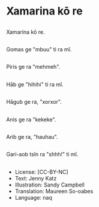 # Xamarina kō re

##
Xamarina kō re.

##
Gomas ge "mbuu" ti ra mî.

##
Piris ge ra "mehmeh".

##
Hāb ge "hihihi" ti ra mî.

##
Hāgub ge ra, "xorxor".

##
Anis ge ra "kekeke".

##
Arib ge ra, "hauhau".

##
Gari-aob tsîn ra "shhh!" ti mî.

##
* License: [CC-BY-NC]
* Text: Jenny Katz
* Illustration: Sandy Campbell
* Translation: Maureen So-oabes
* Language: naq
